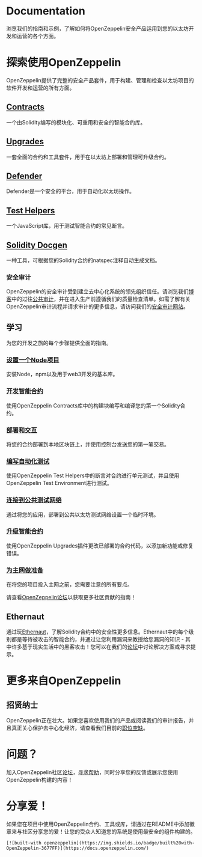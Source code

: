 # Documentation
浏览我们的指南和示例，了解如何将OpenZeppelin安全产品运用到您的以太坊开发和运营的各个方面。

# 探索使用OpenZeppelin
OpenZeppelin提供了完整的安全产品套件，用于构建、管理和检查以太坊项目的软件开发和运营的所有方面。

## [Contracts](../Contracts/Contracts.4.x/Overview.md)
一个由Solidity编写的模块化、可重用和安全的智能合约库。

## [Upgrades](./Upgrades.md)
一套全面的合约和工具套件，用于在以太坊上部署和管理可升级合约。

## [Defender](../Defender/Overview.md)
Defender是一个安全的平台，用于自动化以太坊操作。

## [Test Helpers](./Test-Helpers/Overview.md)
一个JavaScript库，用于测试智能合约的常见断言。

## [Solidity Docgen](https://github.com/OpenZeppelin/solidity-docgen)
一种工具，可根据您的Solidity合约的natspec注释自动生成文档。

### 安全审计
OpenZeppelin的安全审计受到建立去中心化系统的领先组织信任。请浏览我们[博客](https://blog.openzeppelin.com/security-audits/)中的过往[公共审计](https://blog.openzeppelin.com/follow-this-quality-checklist-before-an-audit-8cc6a0e44845/)，并在进入生产前遵循我们的质量检查清单。如需了解有关OpenZeppelin审计流程并请求审计的更多信息，请访问我们的[安全审计网站](https://openzeppelin.com/security-audits/)。

## 学习
为您的开发之旅的每个步骤提供全面的指南。

### [设置一个Node项目](../Learn/Setting%20up%20a%20Node%20project/Setting%20up%20a%20Node%20project.md)
安装Node，npm以及用于web3开发的基本库。

### [开发智能合约](../Learn/Developing%20smart%20contracts/Developing%20smart%20contracts-truffle.md)
使用OpenZeppelin Contracts库中的构建块编写和编译您的第一个Solidity合约。

### [部署和交互](../Learn/Deploying%20and%20interacting/Deploying%20and%20interacting-truffle.md)
将您的合约部署到本地区块链上，并使用控制台发送您的第一笔交易。

### [编写自动化测试](../Learn/Writing%20automated%20tests/Writing%20automated%20smart%20contract%20tests-truffle.md)
使用OpenZeppelin Test Helpers中的断言对合约进行单元测试，并且使用OpenZeppelin Test Environment进行测试。

### [连接到公共测试网络](../Learn/Connecting%20to%20public%20test%20networks/Connecting%20to%20public%20test%20networks-truffle.md)
通过将您的应用，部署到公共以太坊测试网络设置一个临时环境。

### [升级智能合约](../Learn/Upgrading%20smart%20contracts/Upgrading%20smart%20contracts-truffle.md)
使用OpenZeppelin Upgrades插件更改已部署的合约代码，以添加新功能或修复错误。

### [为主网做准备](../Learn/Preparing%20for%20mainnet/Preparing%20for%20mainnet.md)
在将您的项目投入主网之前，您需要注意的所有要点。

请查看[OpenZeppelin论坛](https://forum.openzeppelin.com/c/general/guides-and-tutorials/23)以获取更多社区贡献的指南！

## Ethernaut
通过玩[Ethernaut](https://ethernaut.openzeppelin.com/)，了解Solidity合约中的安全性更多信息。Ethernaut中的每个级别都是等待被攻击的智能合约，并通过让您利用漏洞来教授给您漏洞的知识 - 其中许多基于现实生活中的黑客攻击！您可以在我们的[论坛](https://forum.openzeppelin.com/c/security/ethernaut/30)中讨论解决方案或寻求提示。

# 更多来自OpenZeppelin

## 招贤纳士
OpenZeppelin正在壮大。如果您喜欢使用我们的产品或阅读我们的审计报告，并且真正关心保护去中心化经济，请查看我们目前的[职位空缺](https://openzeppelin.com/jobs/)。

# 问题？
加入OpenZeppelin社区[论坛](https://forum.openzeppelin.com/)，[寻求帮助](https://forum.openzeppelin.com/c/support/17)，同时分享您的反馈或展示您使用OpenZeppelin构建的内容！

# 分享爱！
如果您在项目中使用OpenZeppelin合约、工具或库，请通过在README中添加徽章来与社区分享您的爱！让您的受众人知道您的系统是使用最安全的组件构建的。

```
[![built-with openzeppelin](https://img.shields.io/badge/built%20with-OpenZeppelin-3677FF)](https://docs.openzeppelin.com/)
```
